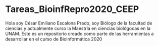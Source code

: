 # Tareas_BioinfRepro2020_CEEP
Hola soy César Emiliano Escalona Prado, soy Biólogo de la facultad de ciencias y actualmente curso la Maestría en ciencias biológocas en la UNAM.
Este es un repositorio creado como parte de las herramientas a desarrollar en el curso de Bioinformática  2020
